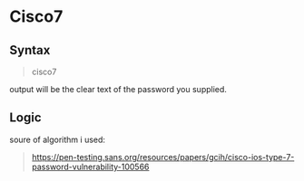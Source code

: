 # Cisco7
## Syntax

> cisco7 <password> 

output will be the clear text of the password you supplied.

## Logic
soure of algorithm i used:

> https://pen-testing.sans.org/resources/papers/gcih/cisco-ios-type-7-password-vulnerability-100566

